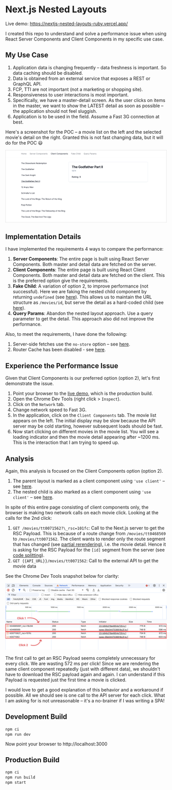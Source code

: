 # Next.js Nested Layouts

Live demo: https://nextjs-nested-layouts-ruby.vercel.app/

I created this repo to understand and solve a performance issue when using React
Server Components and Client Components in my specific use case.

## My Use Case

1. Application data is changing frequently – data freshness is important. So
   data caching should be disabled.
2. Data is obtained from an external service that exposes a REST or GraphQL API.
3. FCP, TTI are not important (not a marketing or shopping site).
4. Responsiveness to user interactions is most important.
5. Specifically, we have a master-detail screen. As the user clicks on items in
   the master, we want to show the LATEST detail as soon as possible – the
   application should not feel sluggish.
6. Application is to be used in the field. Assume a Fast 3G connection at best.

Here's a screenshot for the POC – a movie list on the left and the selected
movie's detail on the right. Granted this is not fast changing data, but it will
do for the POC :smiley:

![Screenshot](assets/screenshot.png)

## Implementation Details

I have implemented the requirements 4 ways to compare the performance:

1. **Server Components**: The entire page is built using React Server
   Components. Both master and detail data are fetched on the server.
2. **Client Components**: The entire page is built using React Client
   Components. Both master and detail data are fetched on the client. This is
   the preferred option give the requirements.
3. **Fake Child**: A variation of option 2, to improve performance (not
   successful). Here we are faking the nested child component by returning
   `undefined` (see [here](./src/app/fake-child/%5Bid%5D/page.tsx#L6)). This
   allows us to maintain the URL structure as `/movies/id`, but serve the detail
   as a hard-coded child (see [here](./src/app/fake-child/layout.tsx#L70)).
4. **Query Params**: Abandon the nested layout approach. Use a query parameter
   to get the detail. This approach also did not improve the performance.

Also, to meet the requirements, I have done the following:

1. Server-side fetches use the `no-store` option – see
   [here](./src/app/server-components/layout.tsx#L17).
2. Router Cache has been disabled - see [here](./next.config.js#L5-L9).

## Experience the Performance Issue

Given that Client Components is our preferred option (option 2), let's first
demonstrate the issue.

1. Point your browser to the
   [live demo](https://nextjs-nested-layouts-ruby.vercel.app/), which is the
   production build.
2. Open the Chrome Dev Tools (right click > `Inspect`).
3. Click on the `Network` tab.
4. Change network speed to Fast 3G.
5. In the application, click on the `Client Components` tab. The movie list
   appears on the left. The initial display may be slow because the API server
   may be cold starting, however subsequent loads should be fast.
6. Now start clicking on different movies in the movie list. You will see a
   loading indicator and then the movie detail appearing after ~1200 ms. This is
   the interaction that I am trying to speed up.

## Analysis

Again, this analysis is focused on the Client Components option (option 2).

1. The parent layout is marked as a client component using `'use client'` – see
   [here](./src/app/client-components/layout.tsx#L1).
2. The nested child is also marked as a client component using `'use client'` –
   see [here](./src/app/client-components/%5Bid%5D/page.tsx#L1).

In spite of this entire page consisting of client components only, the browser
is making two network calls on each movie click. Looking at the calls for the
2nd click:

1. `GET /movies/tt0071562?\_rsc=101fc`: Call to the Next.js server to get the
   RSC Payload. This is because of a route change from `/movies/tt0468569` to
   `/movies/tt0071562`. The client wants to render only the route segment that
   has changed (see
   [partial rerendering](https://nextjs.org/docs/app/building-your-application/routing/linking-and-navigating#4-partial-rendering)),
   i.e. the movie detail. Hence it is asking for the RSC Payload for the `[id]`
   segment from the server (see
   [code splitting](https://nextjs.org/docs/app/building-your-application/routing/linking-and-navigating#1-code-splitting)).
2. `GET {{API_URL}}/movies/tt0071562`: Call to the external API to get the movie
   data

See the Chrome Dev Tools snapshot below for clarity:

![Network Calls](assets/network-calls.png)

The first call to get an RSC Payload seems completely unnecessary for every
click. We are wasting 572 ms per click! Since we are rendering the same client
component repeatedly (just with different data), we shouldn't have to download
the RSC payload again and again. I can understand if this Payload is requested
just the first time a movie is clicked.

I would love to get a good explanation of this behavior and a workaround if
possible. All we should see is one call to the API server for each click. What I
am asking for is not unreasonable – it's a no-brainer if I was writing a SPA!

## Development Build

```shell
npm ci
npm run dev
```

Now point your browser to http://localhost:3000

## Production Build

```shell
npm ci
npm run build
npm start
```
